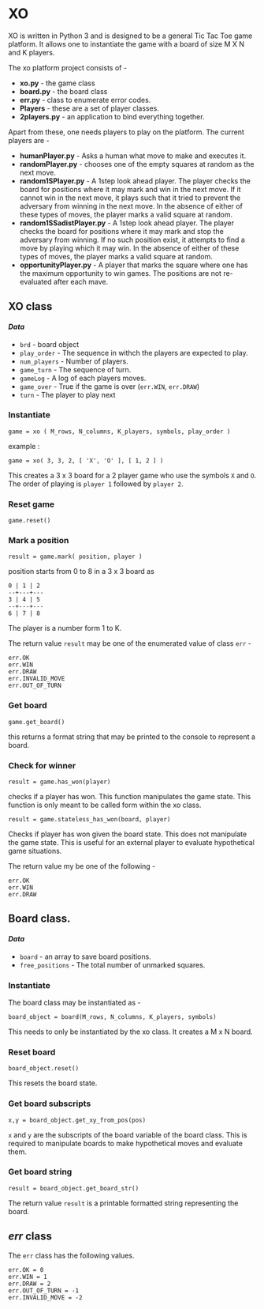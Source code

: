 # XO
XO is written in Python 3 and is designed to be a general Tic Tac Toe game platform. It allows one to instantiate the game with a board of size M X N and K players.

The xo platform project consists of -
* **xo.py** - the game class
* **board.py** - the board class
* **err.py** - class to enumerate error codes.
* **Players** - these are a set of player classes.
* **2players.py** - an application to bind everything together.

Apart from these, one needs players to play on the platform. The current players are -
* **humanPlayer.py** - Asks a human what move to make and executes it.
* **randomPlayer.py** - chooses one of the empty squares at random as the next move.
* **random1SPlayer.py** - A 1step look ahead player. The player checks the board for positions where it may mark and win in the next move. If it cannot win in the next move, it plays such that it tried to prevent the adversary from winning in the next move. In the absence of either of these types of moves, the player marks a valid square at random.
* **random1SSadistPlayer.py** - A 1step look ahead player. The player checks the board for positions where it may mark and stop the adversary from winning. If no such position exist, it attempts to find a move by playing which it may win. In the absence of either of these types of moves, the player marks a valid square at random.
* **opportunityPlayer.py** - A player that marks the square where one has the maximum opportunity to win games. The positions are not re-evaluated after each mave.


## XO class
#### *Data*
* `brd` - board object
* `play_order` - The sequence in withch the players are expected to play.
* `num_players` - Number of players.
* `game_turn` - The sequence of turn.
* `gameLog` -  A log of each players moves.
* `game_over` - True if the game is over (`err.WIN`, `err.DRAW`)
* `turn` - The player to play next

### Instantiate

```
game = xo ( M_rows, N_columns, K_players, symbols, play_order )
```

example :

```
game = xo( 3, 3, 2, [ 'X', 'O' ], [ 1, 2 ] )
```
This creates a 3 x 3 board for a 2 player game who use the symbols `X` and `O`. The order of playing is `player 1` followed by `player 2`.

### Reset game
```
game.reset()
```

### Mark a position
```
result = game.mark( position, player )
```

position starts from 0 to 8 in a 3 x 3 board as

```
0 | 1 | 2
--+---+---
3 | 4 | 5
--+---+---
6 | 7 | 8
```

The player is a number form 1 to K.

The return value `result` may be one of the enumerated value of class `err` -
```
err.OK
err.WIN
err.DRAW
err.INVALID_MOVE
err.OUT_OF_TURN
```

### Get board
```
game.get_board()
```
this returns a format string that may be printed to the console to represent a board.

### Check for winner
```
result = game.has_won(player)
```
checks if a player has won. This function manipulates the game state. This function is only meant to be called form within the xo class.

```
result = game.stateless_has_won(board, player)
```
Checks if player has won given the board state. This does not manipulate the game state. This is useful for an external player to evaluate hypothetical game situations.

The return value my be one of the following -
```
err.OK
err.WIN
err.DRAW
```

## Board class.
#### *Data*
* `board` -  an array to save  board positions.
* `free_positions` - The total number of unmarked squares.

### Instantiate

The board class may be instantiated as -

```
board_object = board(M_rows, N_columns, K_players, symbols)
```

This needs to only be instantiated by the xo class. It creates a M x N board.

### Reset board

```
board_object.reset()
```

This resets the board state.

### Get board subscripts

```
x,y = board_object.get_xy_from_pos(pos)
```
`x` and `y` are the subscripts of the board variable of the board class. This is required to manipulate boards to make hypothetical moves and evaluate them.

### Get board string
```
result = board_object.get_board_str()
```

The return value `result` is a printable formatted string representing the board.

## *err* class
The `err` class has the following values.

```
err.OK = 0
err.WIN = 1
err.DRAW = 2
err.OUT_OF_TURN = -1
err.INVALID_MOVE = -2
```
